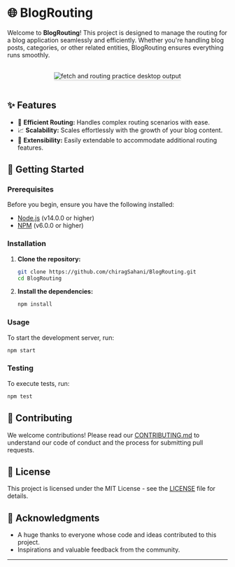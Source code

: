 

# 🌐 BlogRouting

Welcome to **BlogRouting**! This project is designed to manage the routing for a blog application seamlessly and efficiently. Whether you're handling blog posts, categories, or other related entities, BlogRouting ensures everything runs smoothly.


<br/>
<div style="text-align: center;">
    <img src="https://assets.ccbp.in/frontend/content/react-js/fetch-and-routing-practice-output.gif" alt="fetch and routing practice desktop output" style="max-width:70%;box-shadow:0 2.8px 2.2px rgba(0, 0, 0, 0.12)">
</div>
<br/>

## ✨ Features

- 🚀 **Efficient Routing:** Handles complex routing scenarios with ease.
- 📈 **Scalability:** Scales effortlessly with the growth of your blog content.
- 🔧 **Extensibility:** Easily extendable to accommodate additional routing features.

## 🚀 Getting Started

### Prerequisites

Before you begin, ensure you have the following installed:

- [Node.js](https://nodejs.org/en/download/) (v14.0.0 or higher)
- [NPM](https://www.npmjs.com/get-npm) (v6.0.0 or higher)

### Installation

1. **Clone the repository:**

    ```bash
    git clone https://github.com/chiragSahani/BlogRouting.git
    cd BlogRouting
    ```

2. **Install the dependencies:**

    ```bash
    npm install
    ```

### Usage

To start the development server, run:

```bash
npm start
```

### Testing

To execute tests, run:

```bash
npm test
```

## 🤝 Contributing

We welcome contributions! Please read our [CONTRIBUTING.md](CONTRIBUTING.md) to understand our code of conduct and the process for submitting pull requests.

## 📄 License

This project is licensed under the MIT License - see the [LICENSE](LICENSE) file for details.

## 🙏 Acknowledgments

- A huge thanks to everyone whose code and ideas contributed to this project.
- Inspirations and valuable feedback from the community.

---
